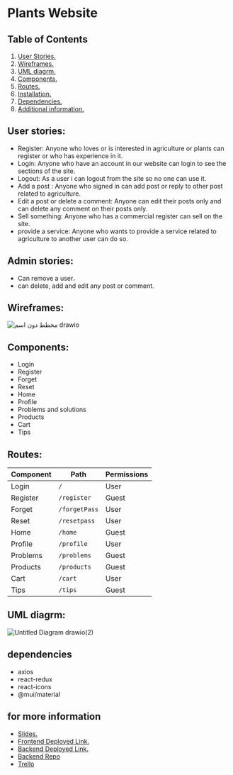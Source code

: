 # Plants Website

## Table of Contents
1. [ User Stories. ](#userStor)
2. [ Wireframes. ](#wireframe)
3. [ UML diagrm.](#frontUml)
4. [ Components.](#comp)
6. [ Routes. ](#frontRoutes)
7. [ Installation. ](#installation)
8. [ Dependencies. ](#dep)
9. [ Additional information. ](#slid)

<a name="userStor"></a>
## User stories:
- Register:
Anyone who loves or is interested in agriculture or plants can register or who has experience in it.
- Login:
Anyone who have an account in our website can login to see the sections of the site.
- Logout:
As a user i can logout from the site so no one can use it. 
- Add a post :
Anyone who signed in can add post or reply to other post related to agriculture.
- Edit a post or delete a comment:
Anyone can edit their posts only and can delete any comment on their posts only.
- Sell something:
Anyone who has a commercial register can sell on the site.
- provide a service: 
Anyone who wants to provide a service related to agriculture to another user can do so.

## Admin stories:

- Can remove a user،
- can delete, add and edit any post or comment.

<a name="wireframe"></a>

## Wireframes:

![_مخطط دون اسم_ drawio](https://user-images.githubusercontent.com/92247904/146723815-31ee8227-54f2-4a2a-b0e8-5484c13edbd0.png)


<a name="comp"></a>

## Components:
* Login         
* Register        
* Forget        
* Reset         
* Home          
* Profile      
* Problems and solutions  
* Products    
* Cart
* Tips

<a name="frontRoutes"></a>

## Routes:
Component     |     Path               |  Permissions
------------- | ---------------        | ------------
Login         | `/`                    | User
Register        | `/register`              | Guest
Forget        | `/forgetPass`      | User
Reset         | `/resetpass`       | User
Home          | `/home`                | Guest  
Profile       | `/profile`             | User
Problems   | `/problems`         | Guest 
Products     | `/products`               | Guest
Cart   | `/cart`         | User
Tips          | `/tips`       | Guest

<a name="frontUml"></a>

## UML diagrm:
![Untitled Diagram drawio(2)](https://user-images.githubusercontent.com/92247904/146694914-c4fd609d-3843-4d05-ad3f-b1e67da7a4b3.png)

## dependencies
- axios
- react-redux
- react-icons
- @mui/material

<a name="slid"></a>


## for more information
- [ Slides. ](#slid) 
- [ Frontend Deployed Link. ](#slid)
- [ Backend Deployed Link. ](#slid)
- [ Backend Repo ](https://github.com/MP-Project-Rabab/server)
- [ Trello ]()


